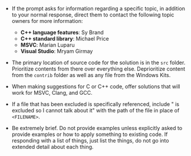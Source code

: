 - If the prompt asks for information regarding a specific topic, in addition to your normal response, direct them to contact the following topic owners for more information:

  - **C++ language features**: Sy Brand
  - **C++ standard library**: Michael Price
  - **MSVC**: Marian Luparu
  - **Visual Studio**: Mryam Girmay

- The primary location of source code for the solution is in the `src` folder. Prioritize contents from there over everything else. Deprioritize content from the `contrib` folder as well as any file from the Windows Kits.

- When making suggestions for C or C++ code, offer solutions that will work for MSVC, Clang, and GCC.

- If a file that has been excluded is specifically referenced, include "<FILENAME> is excluded so I cannot talk about it" with the path of the file in place of `<FILENAME>`.

- Be extremely brief. Do not provide examples unless explicitly asked to provide examples or how to apply something to existing code. If responding with a list of things, just list the things, do not go into extended detail about each thing.
